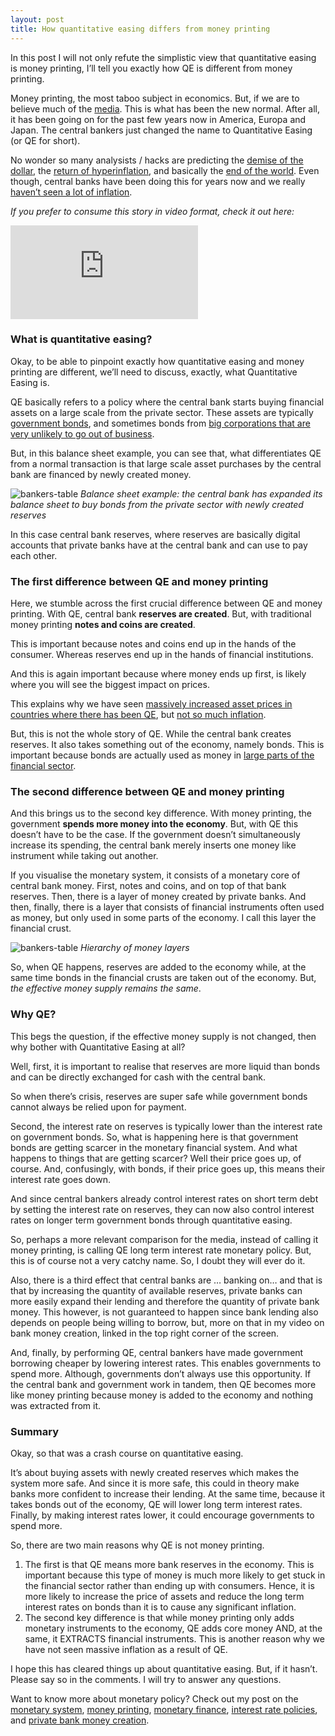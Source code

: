 ```yaml
---
layout: post
title: How quantitative easing differs from money printing
---
```


In this post I will not only refute the simplistic view that quantitative easing is money printing, I’ll tell you exactly how QE is different from money printing.

Money printing, the most taboo subject in economics. But, if we are to believe much of the [media](https://eu.usatoday.com/in-depth/money/2020/05/12/coronavirushow-u-s-printing-dollars-save-economy-during-crisis-fed/3038117001/). This is what has been the new normal. After all, it has been going on for the past few years now in America, Europa and Japan. The central bankers just changed the name to Quantitative Easing (or QE for short).

No wonder so many analysists / hacks are predicting the [demise of the dollar](https://www.rt.com/business/512072-us-dollar-demise-bitcoin/), the [return of hyperinflation](https://www.federatedinvestors.com/insights/article/-hyperinflation-is-coming-i-guarantee-it.do), and basically the [end of the world](https://www.youtube.com/c/EpicEconomist/videos). Even though, central banks have been doing this for years now and we really [haven’t seen a lot of inflation](https://www.stlouisfed.org/publications/regional-economist/first-quarter-2018/why-inflation-so-low).

*If you prefer to consume this story in video format, check it out here:*

<div class="video-container">
  <iframe src="https://www.youtube.com/embed/ZbqtpKk6iC8" frameborder="0" allow="accelerometer; autoplay; encrypted-media; gyroscope; picture-in-picture" allowfullscreen></iframe>
</div>

### What is quantitative easing?

Okay, to be able to pinpoint exactly how quantitative easing and money printing are different, we’ll need to discuss, exactly, what Quantitative Easing is.

QE basically refers to a policy where the central bank starts buying financial assets on a large scale from the private sector. These assets are typically [government bonds](https://www.wsj.com/articles/european-central-bank-smothers-government-bond-market-11599830877#:~:text=It%20announced%20a%20%E2%82%AC750,%E2%82%AC1.35%20trillion%20in%20June.&text=4%2C%20the%20ECB%20has%20spent,latest%20figures%20it%20has%20published.), and sometimes bonds from [big corporations that are very unlikely to go out of business](https://www.bloomberg.com/opinion/articles/2020-06-17/what-the-u-s-fed-can-learn-from-the-ecb-on-corporate-bonds).

But, in this balance sheet example, you can see that, what differentiates QE from a normal transaction is that large scale asset purchases by the central bank are financed by newly created money.

![bankers-table](../img/QE.png)
*Balance sheet example: the central bank has expanded its balance sheet to buy bonds from the private sector with newly created reserves*

In this case central bank reserves, where reserves are basically digital accounts that private banks have at the central bank and can use to pay each other.

### The first difference between QE and money printing

Here, we stumble across the first crucial difference between QE and money printing. With QE, central bank **reserves are created**. But, with traditional money printing **notes and coins are created**.

This is important because notes and coins end up in the hands of the consumer. Whereas reserves end up in the hands of financial institutions.

And this is again important because where money ends up first, is likely where you will see the biggest impact on prices.

This explains why we have seen [massively increased asset prices in countries where there has been QE](https://www.ecb.europa.eu/press/key/date/2020/html/ecb.sp200127~f80408b6da.en.html), but [not so much inflation](https://www.stlouisfed.org/publications/regional-economist/july-2014/three-faces-of-low-inflation-us-japan-and-the-euro-area).

But, this is not the whole story of QE. While the central bank creates reserves. It also takes something out of the economy, namely bonds. This is important because bonds are actually used as money in [large parts of the financial sector](https://www.brookings.edu/blog/up-front/2020/01/28/what-is-the-repo-market-and-why-does-it-matter/#:~:text=The%20repo%20market%20allows%20financial,securities%2C%20often%20U.S.%20Treasury%20securities%2C).

### The second difference between QE and money printing

And this brings us to the second key difference. With money printing, the government **spends more money into the economy**. But, with QE this doesn’t have to be the case. If the government doesn’t simultaneously increase its spending, the central bank merely inserts one money like instrument while taking out another.

If you visualise the monetary system, it consists of a monetary core of central bank money. First, notes and coins, and on top of that bank reserves. Then, there is a layer of money created by private banks. And then, finally, there is a layer that consists of financial instruments often used as money, but only used in some parts of the economy. I call this layer the financial crust.

![bankers-table](../img/financial_system.png)
*Hierarchy of money layers*

So, when QE happens, reserves are added to the economy while, at the same time bonds in the financial crusts are taken out of the economy. But, *the effective money supply remains the same*.

### Why QE?

This begs the question, if the effective money supply is not changed, then why bother with Quantitative Easing at all?

Well, first, it is important to realise that reserves are more liquid than bonds and can be directly exchanged for cash with the central bank.

So when there’s crisis, reserves are super safe while government bonds cannot always be relied upon for payment.

Second, the interest rate on reserves is typically lower than the interest rate on government bonds. So, what is happening here is that government bonds are getting scarcer in the monetary financial system. And what happens to things that are getting scarcer? Well their price goes up, of course. And, confusingly, with bonds, if their price goes up, this means their interest rate goes down.

And since central bankers already control interest rates on short term debt by setting the interest rate on reserves, they can now also control interest rates on longer term government bonds through quantitative easing.

So, perhaps a more relevant comparison for the media, instead of calling it money printing, is calling QE long term interest rate monetary policy. But, this is of course not a very catchy name. So, I doubt they will ever do it.  

Also, there is a third effect that central banks are … banking on… and that is that by increasing the quantity of available reserves, private banks can more easily expand their lending and therefore the quantity of private bank money. This however, is not guaranteed to happen since bank lending also depends on people being willing to borrow, but, more on that in my video on bank money creation, linked in the top right corner of the screen.

And, finally, by performing QE, central bankers have made government borrowing cheaper by lowering interest rates. This enables governments to spend more. Although, governments don’t always use this opportunity. If the central bank and government work in tandem, then QE becomes more like money printing because money is added to the economy and nothing was extracted from it.

### Summary

Okay, so that was a crash course on quantitative easing.

It’s about buying assets with newly created reserves which makes the system more safe. And since it is more safe, this could in theory make banks more confident to increase their lending. At the same time, because it takes bonds out of the economy, QE will lower long term interest rates. Finally, by making interest rates lower, it could encourage governments to spend more.

So, there are two main reasons why QE is not money printing.

1. The first is that QE means more bank reserves in the economy. This is important because this type of money is much more likely to get stuck in the financial sector rather than ending up with consumers. Hence, it is more likely to increase the price of assets and reduce the long term interest rates on bonds than it is to cause any significant inflation.
2. The second key difference is that while money printing only adds monetary instruments to the economy, QE adds core money AND, at the same, it EXTRACTS financial instruments. This is another reason why we have not seen massive inflation as a result of QE.

I hope this has cleared things up about quantitative easing. But, if it hasn’t. Please say so in the comments. I will try to answer any questions.

Want to know more about monetary policy? Check out my post on the [monetary system](https://www.moneymacro.rocks/2020-12-09-money-system-visualized/), [money printing](https://www.moneymacro.rocks/2020-10-19-money-printing/), [monetary finance](https://www.moneymacro.rocks/2020-04-12-monetary-finance/), [interest rate policies](https://www.moneymacro.rocks/2020-04-06-monetary-policy-1/), and [private bank money creation](https://www.moneymacro.rocks/2020-03-28-banks-make-money/).
